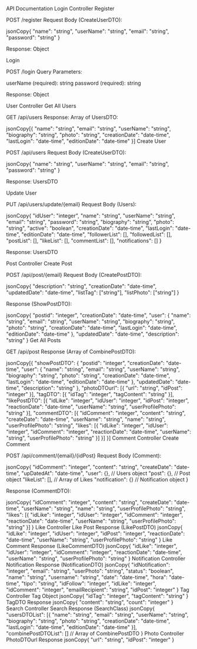 API Documentation
Login Controller
Register

POST /register
Request Body (CreateUserDTO):

jsonCopy{
  "name": "string",
  "userName": "string", 
  "email": "string",
  "password": "string"
}

Response: Object

Login

POST /login
Query Parameters:

userName (required): string
password (required): string


Response: Object

User Controller
Get All Users

GET /api/users
Response: Array of UsersDTO:

jsonCopy[{
  "name": "string",
  "email": "string",
  "userName": "string",
  "biography": "string",
  "photo": "string",
  "creationDate": "date-time",
  "lastLogin": "date-time",
  "editionDate": "date-time"
}]
Create User

POST /api/users
Request Body (CreateUserDTO):

jsonCopy{
  "name": "string",
  "userName": "string",
  "email": "string",
  "password": "string"
}

Response: UsersDTO

Update User

PUT /api/users/update/{email}
Request Body (Users):

jsonCopy{
  "idUser": "integer",
  "name": "string",
  "userName": "string",
  "email": "string",
  "password": "string",
  "biography": "string",
  "photo": "string",
  "active": "boolean",
  "creationDate": "date-time",
  "lastLogin": "date-time",
  "editionDate": "date-time",
  "followerList": [],
  "followedList": [],
  "postList": [],
  "likeList": [],
  "commentList": [],
  "notifications": []
}

Response: UsersDTO

Post Controller
Create Post

POST /api/post/{email}
Request Body (CreatePostDTO):

jsonCopy{
  "description": "string",
  "creationDate": "date-time",
  "updatedDate": "date-time",
  "listTag": ["string"],
  "listPhoto": ["string"]
}

Response (ShowPostDTO):

jsonCopy{
  "postid": "integer",
  "creationDate": "date-time",
  "user": {
    "name": "string",
    "email": "string",
    "userName": "string",
    "biography": "string",
    "photo": "string",
    "creationDate": "date-time",
    "lastLogin": "date-time",
    "editionDate": "date-time"
  },
  "updatedDate": "date-time",
  "description": "string"
}
Get All Posts

GET /api/post
Response (Array of CombinePostDTO):

jsonCopy[{
  "showPostDTO": {
    "postid": "integer",
    "creationDate": "date-time",
    "user": {
      "name": "string",
      "email": "string",
      "userName": "string",
      "biography": "string",
      "photo": "string",
      "creationDate": "date-time",
      "lastLogin": "date-time",
      "editionDate": "date-time"
    },
    "updatedDate": "date-time",
    "description": "string"
  },
  "photoDTOurl": [{
    "url": "string",
    "idPost": "integer"
  }],
  "tagDTO": [{
    "idTag": "integer",
    "tagContent": "string"
  }],
  "likePostDTO": [{
    "idLike": "integer",
    "idUser": "integer",
    "idPost": "integer",
    "reactionDate": "date-time",
    "userName": "string",
    "userProfilePhoto": "string"
  }],
  "commentDTO": [{
    "idComment": "integer",
    "content": "string",
    "createDate": "date-time",
    "userName": "string",
    "name": "string",
    "userProfilePhoto": "string",
    "likes": [{
      "idLike": "integer",
      "idUser": "integer",
      "idComment": "integer",
      "reactionDate": "date-time",
      "userName": "string",
      "userProfilePhoto": "string"
    }]
  }]
}]
Comment Controller
Create Comment

POST /api/comment/{email}/{idPost}
Request Body (Comment):

jsonCopy{
  "idComment": "integer",
  "content": "string",
  "createDate": "date-time",
  "upDatedAt": "date-time",
  "user": {}, // Users object
  "post": {}, // Post object
  "likeList": [], // Array of Likes
  "notification": {} // Notification object
}

Response (CommentDTO):

jsonCopy{
  "idComment": "integer",
  "content": "string",
  "createDate": "date-time",
  "userName": "string",
  "name": "string",
  "userProfilePhoto": "string",
  "likes": [{
    "idLike": "integer",
    "idUser": "integer",
    "idComment": "integer",
    "reactionDate": "date-time",
    "userName": "string",
    "userProfilePhoto": "string"
  }]
}
Like Controller
Like Post Response (LikePostDTO)
jsonCopy{
  "idLike": "integer",
  "idUser": "integer",
  "idPost": "integer",
  "reactionDate": "date-time",
  "userName": "string",
  "userProfilePhoto": "string"
}
Like Comment Response (LikeCommentDTO)
jsonCopy{
  "idLike": "integer",
  "idUser": "integer",
  "idComment": "integer",
  "reactionDate": "date-time",
  "userName": "string",
  "userProfilePhoto": "string"
}
Notification Controller
Notification Response (NotificationDTO)
jsonCopy{
  "idNotification": "integer",
  "email": "string",
  "userPhoto": "string",
  "status": "boolean",
  "name": "string",
  "username": "string",
  "date": "date-time",
  "hora": "date-time",
  "tipo": "string",
  "idFollow": "integer",
  "idLike": "integer",
  "idComment": "integer",
  "emailRecipient": "string",
  "idPost": "integer"
}
Tag Controller
Tag Object
jsonCopy{
  "idTag": "integer",
  "tagContent": "string"
}
TagDTO Response
jsonCopy{
  "content": "string",
  "count": "integer"
}
Search Controller
Search Response (SearchClass)
jsonCopy{
  "usersDTOList": [{
    "name": "string",
    "email": "string",
    "userName": "string",
    "biography": "string",
    "photo": "string",
    "creationDate": "date-time",
    "lastLogin": "date-time",
    "editionDate": "date-time"
  }],
  "combinePostDTOList": [] // Array of CombinePostDTO
}
Photo Controller
PhotoDTOurl Response
jsonCopy{
  "url": "string",
  "idPost": "integer"
}
